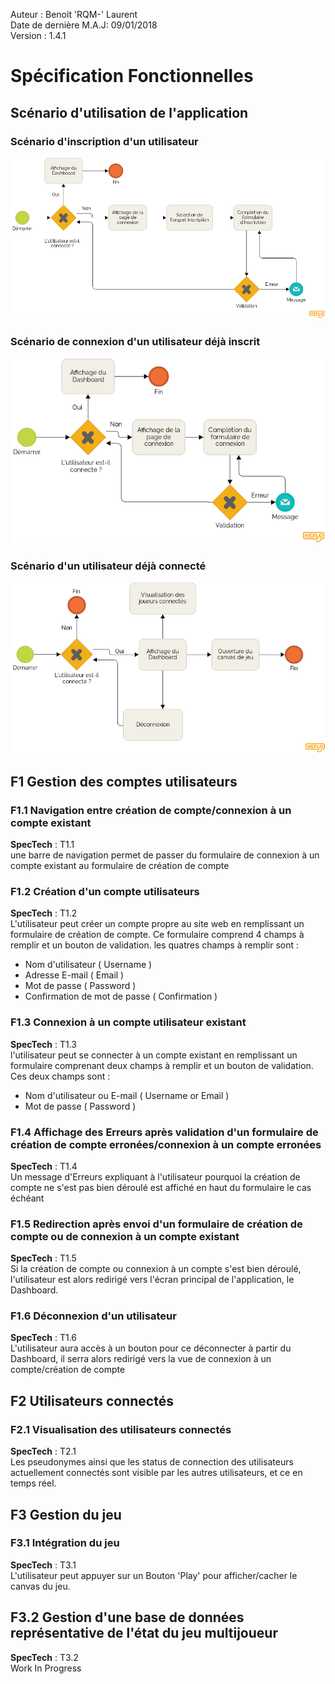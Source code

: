 Auteur : Benoit 'RQM-' Laurent  
Date de dernière M.A.J: 09/01/2018  
Version : 1.4.1  

# Spécification Fonctionnelles

## Scénario d'utilisation de l'application

### Scénario d'inscription d'un utilisateur
![Inscription](images/inscription.png "Inscription")

### Scénario de connexion d'un utilisateur déjà inscrit
![Connexion](images/connexion.png "Connexion")

### Scénario d'un utilisateur déjà connecté
![Dashboard](images/dashboard.png "Dashboard")

## F1 Gestion des comptes utilisateurs

### F1.1 Navigation entre création de compte/connexion à un compte existant
**SpecTech** : T1.1  
une barre de navigation permet de passer du formulaire de connexion à un compte existant au formulaire de création de compte  

### F1.2 Création d'un compte utilisateurs
**SpecTech** : T1.2  
L'utilisateur peut créer un compte propre au site web en remplissant un formulaire de création de compte.
Ce formulaire comprend 4 champs à remplir et un bouton de validation.
les quatres champs à remplir sont :
 * Nom d'utilisateur ( Username )
 * Adresse E-mail ( Email )
 * Mot de passe ( Password )
 * Confirmation de mot de passe ( Confirmation )  

### F1.3 Connexion à un compte utilisateur existant
**SpecTech** : T1.3  
l'utilisateur peut se connecter à un compte existant en remplissant un formulaire comprenant deux champs à remplir et un bouton de validation.
Ces deux champs sont :
 * Nom d'utilisateur ou E-mail ( Username or Email )
 * Mot de passe ( Password )  

### F1.4 Affichage des Erreurs après validation d'un formulaire de création de compte erronées/connexion à un compte erronées
**SpecTech** : T1.4  
Un message d'Erreurs expliquant à l'utilisateur pourquoi la création de compte ne s'est pas bien déroulé est affiché en haut du formulaire le cas échéant  

### F1.5 Redirection après envoi d'un formulaire de création de compte ou de connexion à un compte existant
**SpecTech** : T1.5  
Si la création de compte ou connexion à un compte s'est bien déroulé, l'utilisateur est alors redirigé vers l'écran principal de l'application, le Dashboard.  

### F1.6 Déconnexion d'un utilisateur
**SpecTech** : T1.6  
L'utilisateur aura accès à un bouton pour ce déconnecter à partir du Dashboard, il serra alors redirigé vers la vue de connexion à un compte/création de compte  

## F2 Utilisateurs connectés

### F2.1 Visualisation des utilisateurs connectés
**SpecTech** : T2.1  
Les pseudonymes ainsi que les status de connection des utilisateurs actuellement connectés sont visible par les autres utilisateurs, et ce en temps réel.  

## F3 Gestion du jeu

### F3.1 Intégration du jeu
**SpecTech** : T3.1  
L'utilisateur peut appuyer sur un Bouton 'Play' pour afficher/cacher le canvas du jeu.  

## F3.2 Gestion d'une base de données représentative de l'état du jeu multijoueur
**SpecTech** : T3.2  
Work In Progress  
